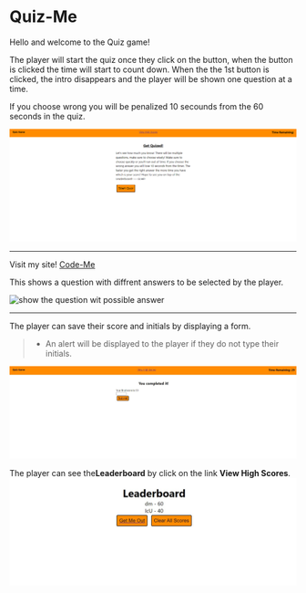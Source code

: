 # Quiz-Me

Hello and welcome to the Quiz game!

The player will start the quiz once they click on the button, when the button is clicked the time will start to count down. When the the 1st button is clicked, the intro disappears and the player will be shown one question at a time.

If you choose wrong you will be penalized 10 secounds from the 60 seconds in the quiz.




 ![Homepage](/assets/images/Intro.png)
 ______________________________________________________________________________________
 Visit my site! [Code-Me](https://danprogramsit.github.io/Quiz-Me/)



This shows a question with diffrent answers to be selected by the player.

 ![show the question wit possible answer](/assets/images/Question.jpg)
 ________________________________________________________________________________________

The player can save their score and initials by displaying a form.
> - An alert will be displayed to the player if they do not type their initials.

 ![show the final score](/assets/images/Initials.jpg)


 The player can see the**Leaderboard** by click on the link **View High Scores**.
  ![show the final score](/assets/images/Leaderboard.jpg)
